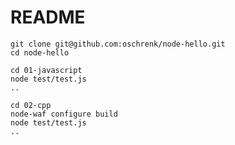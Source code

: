 # README #

	git clone git@github.com:oschrenk/node-hello.git
	cd node-hello
	
	cd 01-javascript
	node test/test.js
	..
	
	cd 02-cpp
	node-waf configure build
	node test/test.js
	..
